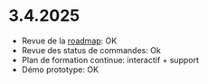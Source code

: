 # 3.4.2025

- Revue de la [roadmap](https://draw.roadmap.sh/67ee2f2fd3017ef47d0f4c2a): OK
- Revue des status de commandes: Ok
- Plan de formation continue: interactif + support
- Démo prototype: OK

